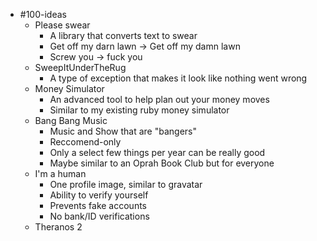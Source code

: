 - #100-ideas
	- Please swear
		- A library that converts text to swear
		- Get off my darn lawn -> Get off my damn lawn
		- Screw you -> fuck you
	- SweepItUnderTheRug
		- A type of exception that makes it look like nothing went wrong
	- Money Simulator
		- An advanced tool to help plan out your money moves
		- Similar to my existing ruby money simulator
	- Bang Bang Music
		- Music and Show that are "bangers"
		- Reccomend-only
		- Only a select few things per year can be really good
		- Maybe similar to an Oprah Book Club but for everyone
	- I'm a human
		- One profile image, similar to gravatar
		- Ability to verify yourself
		- Prevents fake accounts
		- No bank/ID verifications
	- Theranos 2